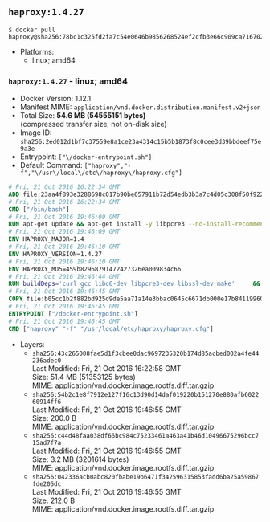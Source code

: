 ## `haproxy:1.4.27`

```console
$ docker pull haproxy@sha256:78bc1c325fd2fa7c54e0646b9856268524ef2cfb3e66c909ca716702d4b0e844
```

-	Platforms:
	-	linux; amd64

### `haproxy:1.4.27` - linux; amd64

-	Docker Version: 1.12.1
-	Manifest MIME: `application/vnd.docker.distribution.manifest.v2+json`
-	Total Size: **54.6 MB (54555151 bytes)**  
	(compressed transfer size, not on-disk size)
-	Image ID: `sha256:2ed012d1bf7c37559e8a1ce23a4314c15b5b1873f8c0cee3d39bbdeef75e9a3e`
-	Entrypoint: `["\/docker-entrypoint.sh"]`
-	Default Command: `["haproxy","-f","\/usr\/local\/etc\/haproxy\/haproxy.cfg"]`

```dockerfile
# Fri, 21 Oct 2016 16:22:34 GMT
ADD file:23aa4f893e3288698c017b90be657911b72d54edb3b3a7c4d05c308f50f9228f in / 
# Fri, 21 Oct 2016 16:22:34 GMT
CMD ["/bin/bash"]
# Fri, 21 Oct 2016 19:46:09 GMT
RUN apt-get update && apt-get install -y libpcre3 --no-install-recommends && rm -rf /var/lib/apt/lists/*
# Fri, 21 Oct 2016 19:46:09 GMT
ENV HAPROXY_MAJOR=1.4
# Fri, 21 Oct 2016 19:46:10 GMT
ENV HAPROXY_VERSION=1.4.27
# Fri, 21 Oct 2016 19:46:10 GMT
ENV HAPROXY_MD5=459b82968791472427326ea009834c66
# Fri, 21 Oct 2016 19:46:44 GMT
RUN buildDeps='curl gcc libc6-dev libpcre3-dev libssl-dev make' 	&& set -x 	&& apt-get update && apt-get install -y $buildDeps --no-install-recommends && rm -rf /var/lib/apt/lists/* 	&& curl -SL "http://www.haproxy.org/download/${HAPROXY_MAJOR}/src/haproxy-${HAPROXY_VERSION}.tar.gz" -o haproxy.tar.gz 	&& echo "${HAPROXY_MD5}  haproxy.tar.gz" | md5sum -c 	&& mkdir -p /usr/src/haproxy 	&& tar -xzf haproxy.tar.gz -C /usr/src/haproxy --strip-components=1 	&& rm haproxy.tar.gz 	&& make -C /usr/src/haproxy 		TARGET=linux2628 		USE_PCRE=1 PCREDIR= 		USE_OPENSSL=1 		USE_ZLIB=1 		all 		install-bin 	&& mkdir -p /usr/local/etc/haproxy 	&& cp -R /usr/src/haproxy/examples/errorfiles /usr/local/etc/haproxy/errors 	&& rm -rf /usr/src/haproxy 	&& apt-get purge -y --auto-remove $buildDeps
# Fri, 21 Oct 2016 19:46:45 GMT
COPY file:b05cc1b2f882bd925d9de5aa71a14e3bbac0645c6671db000e17b84119960d72 in / 
# Fri, 21 Oct 2016 19:46:45 GMT
ENTRYPOINT ["/docker-entrypoint.sh"]
# Fri, 21 Oct 2016 19:46:45 GMT
CMD ["haproxy" "-f" "/usr/local/etc/haproxy/haproxy.cfg"]
```

-	Layers:
	-	`sha256:43c265008fae5d1f3cbee0dac9697235320b174d85acbed002a4fe44236adec0`  
		Last Modified: Fri, 21 Oct 2016 16:22:58 GMT  
		Size: 51.4 MB (51353125 bytes)  
		MIME: application/vnd.docker.image.rootfs.diff.tar.gzip
	-	`sha256:54b2c1e8f7912e127f16c13d90d14daf019220b151270e880afb602260914ff6`  
		Last Modified: Fri, 21 Oct 2016 19:46:55 GMT  
		Size: 200.0 B  
		MIME: application/vnd.docker.image.rootfs.diff.tar.gzip
	-	`sha256:c44d48faa038df66bc984c75233461a463a41b46d10496675296bcc715ad7f7a`  
		Last Modified: Fri, 21 Oct 2016 19:46:55 GMT  
		Size: 3.2 MB (3201614 bytes)  
		MIME: application/vnd.docker.image.rootfs.diff.tar.gzip
	-	`sha256:042336acb0abc820fbabe19b6471f342596315853fadd6ba25a59867fde205dc`  
		Last Modified: Fri, 21 Oct 2016 19:46:55 GMT  
		Size: 212.0 B  
		MIME: application/vnd.docker.image.rootfs.diff.tar.gzip
